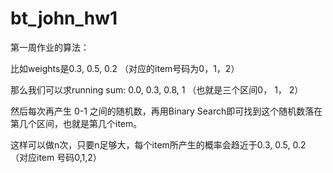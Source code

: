 # bt_john_hw1
第一周作业的算法：

比如weights是0.3, 0.5, 0.2 （对应的item号码为0，1，2）

那么我们可以求running sum:  0.0, 0.3, 0.8, 1  （也就是三个区间0， 1， 2）

然后每次再产生 0-1 之间的随机数，再用Binary Search即可找到这个随机数落在第几个区间，也就是第几个item。

这样可以做n次，只要n足够大，每个item所产生的概率会趋近于0.3, 0.5, 0.2 （对应item 号码0,1,2）
